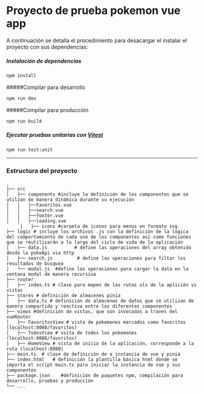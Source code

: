 # Proyecto de prueba pokemon vue app

A continuación se detalla el procedimiento para desacargar el instalar el proyecto con sus dependencias:

##### Instalación de dependencias

```sh
npm install
```

#####Compilar para desarrollo

```sh
npm run dev
```

#####Compilar para producción

```sh
npm run build
```

##### Ejecutar pruebas unitarias con [Vitest](https://vitest.dev/)

```sh
npm run test:unit
```
---
### Estructura del proyecto

    .
    ├── src
	│   ├── components #incluye la definición de los componentes que se utilzan de manera dinámica durante su ejecución
	│   │   ├──Favoritos.vue
	│   │   ├──search.vue
	│   │   ├──footer.vue
	│   │   ├──loading.vue
		 │   ├── icons #carpeta de iconos para menus en formato svg
    ├── logic # incluye los archivos .js con la definición de la lógica del comportamiento de cada uno de los componentes así como funciones que se reutilizarán a lo largo del ciclo de vida de la aplicación
    │   ├── data.js          # define las operaciones del array obtenido desde la pokeApi via http
    │   ├── search.js         # define las operaciones para filtar los resultados de busquea
    │   └── modal.js  #define las operaciones para cargar la data en la ventana modal de manera recursiva 
	├── router
	│   ├── index.ts # clase para mapeo de las rutas uls de la aplición vs vistas
	├── stores # definición de almacenes pinia
	│   ├── data.ts # definición de almacenes de datos que se utilizan de manera compartida y reactiva entre los diferentes componentes
	├── views #definición de vistas, que son invocadas a traves del vueRouter
	│   ├── FavoritosView # vista de pokemones marcados como favoritos (localhost:8080/favoritos) 
	│   ├── TodosView # vsita de todos los pokemones (localhost:8080/favoritos) 
	│   ├── HomeView # vista de inicio de la aplicación, corresponde a la ruta (localhost:8080) 	
	├── main.ts	 # clase de definición de a instancia de vue y pinia
	├── index.html	 # definición la plantilla básica html donde se importa el script main.ts para iniciar la instancia de vue y sus componentes	
	├── package.json	#definición de paquetes npm, compilación para desarrollo, pruebas y producción
    └── ...

```
